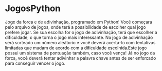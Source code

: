 # JogosPython
Jogo da forca e de adivinhação, programado em Python!
Você começara pelo arquivo de jogos, onde terá a possibilidade de escolher qual jogo prefere jogar.
Se sua escolha for o jogo de adivinhação, terá que escolher a dificuldade, o que torna o jogo mais interessante.
No jogo de adivinhação será sorteado um número aleátorio e você deverá acertá-lo com tentativas limitadas que mudam de acordo com a dificuldade 
escolhida.Este jogo possui um sistema de pontuação também, caso você vença!
Já no jogo da forca, você deverá tentar adivinhar a palavra chave antes de ser enforcado para conseguir vencer o jogo.

